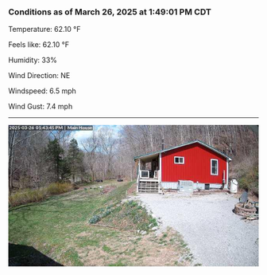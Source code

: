 ### Conditions as of March 26, 2025 at 1:49:01 PM CDT 

Temperature: 62.10 &deg;F

Feels like: 62.10 &deg;F

Humidity: 33%

Wind Direction: NE

Windspeed: 6.5 mph

Wind Gust: 7.4 mph

---

<img src="./images/latest.jpeg"/>

